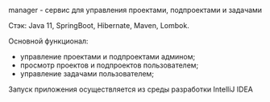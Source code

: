 manager - сервис для управления проектами, подпроектами и задачами

Стэк: Java 11, SpringBoot, Hibernate, Maven, Lombok.

Основной функционал:

- управление проектами и подпроектами админом;
- просмотр проектов и подпроектов пользователем;
- управление задачами пользователем;

Запуск приложения осуществляется из среды разработки IntelliJ IDEA 